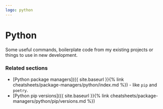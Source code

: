```yaml
---
logo: python
---
```

# Python

Some useful commands, boilerplate code from my existing projects or things to use in new development.

### Related sections

- [Python package managers]({{ site.baseurl }}{% link cheatsheets/package-managers/python/index.md %}) - like `pip` and `poetry`.
- [Python pip versions]({{ site.baseurl }}{% link cheatsheets/package-managers/python/pip/versions.md %})
